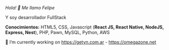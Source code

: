*Hola! 👋 Me llamo Felipe*

Y soy desarrollador FullStack


**Conocimientos:** HTML5, CSS, Javascript (**React JS, React Native, NodeJS, Express, Nest**), PHP, Pawn, MySQL, Python, AWS

🔭 I’m currently working on https://getyn.com.ar - https://omegazone.net

<!--
**FeliBlanco/FeliBlanco** is a ✨ _special_ ✨ repository because its `README.md` (this file) appears on your GitHub profile.

Here are some ideas to get you started:

- 🔭 I’m currently working on ...
- 🌱 I’m currently learning ...
- 👯 I’m looking to collaborate on ...
- 🤔 I’m looking for help with ...
- 💬 Ask me about ...
- 📫 How to reach me: ...
- 😄 Pronouns: ...
- ⚡ Fun fact: ...
-->
